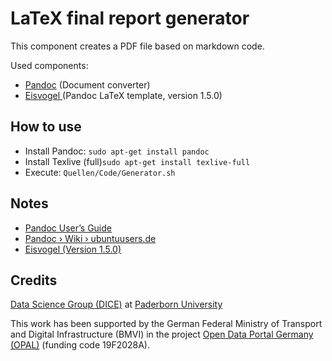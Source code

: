 # LaTeX final report generator

This component creates a PDF file based on markdown code.

Used components:

- [Pandoc](https://pandoc.org/) (Document converter)
- [Eisvogel ](https://github.com/Wandmalfarbe/pandoc-latex-template) (Pandoc LaTeX template, version 1.5.0)


## How to use

- Install Pandoc: `sudo apt-get install pandoc `
- Install Texlive (full)`sudo apt-get install texlive-full`
- Execute: `Quellen/Code/Generator.sh`  


## Notes

- [Pandoc User’s Guide](https://pandoc.org/MANUAL.html)
- [Pandoc › Wiki › ubuntuusers.de](https://wiki.ubuntuusers.de/Pandoc/)
-  [Eisvogel (Version 1.5.0)](https://github.com/Wandmalfarbe/pandoc-latex-template/releases/tag/v1.5.0)


## Credits

[Data Science Group (DICE)](https://dice-research.org/) at [Paderborn University](https://www.uni-paderborn.de/)

This work has been supported by the German Federal Ministry of Transport and Digital Infrastructure (BMVI) in the project [Open Data Portal Germany (OPAL)](http://projekt-opal.de/) (funding code 19F2028A).
